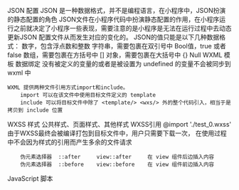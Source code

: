 JSON 配置
    JSON 是一种数据格式，并不是编程语言，在小程序中，JSON扮演的静态配置的角色
    JSON文件在小程序代码中扮演静态配置的作用，在小程序运行之前就决定了小程序一些表现，需要注意的是小程序是无法在运行过程中去动态更新JSON 配置文件从而发生对应的变化的。
    JSON的值只能是以下几种数据格式：
        数字，包含浮点数和整数
        字符串，需要包裹在双引号中
        Bool值，true 或者 false
        数组，需要包裹在方括号中 []
        对象，需要包裹在大括号中 {}
        Null
WXML 模板
    数据绑定
    没有被定义的变量的或者是被设置为 undefined 的变量不会被同步到 wxml 中

    WXML 提供两种文件引用方式import和include。
        import 可以在该文件中使用目标文件定义的 template
        include 可以将目标文件中除了 <template/> <wxs/> 外的整个代码引入，相当于是拷贝到 include 位置
WXSS 样式
    公共样式、页面样式、其他样式
    WXSS引用
        @import './test_0.wxss'
        由于WXSS最终会被编译打包到目标文件中，用户只需要下载一次，
        在使用过程中不会因为样式的引用而产生多余的文件请求

        伪元素选择器	::after	    view::after	    在 view 组件后边插入内容
        伪元素选择器	::before	view::before	在 view 组件前边插入内容
JavaScript 脚本
    